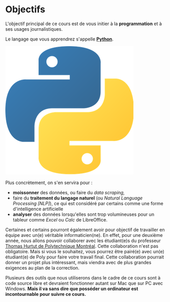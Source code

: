# Objectifs

L'objectif principal de ce cours est de vous initier à la **programmation** et à ses usages journalistiques.

Le langage que vous apprendrez s'appelle [**Python**](https://www.python.org/).

![](.gitbook/assets/logopython.png)

Plus concrètement, on s'en servira pour :

* **moissonner** des données, ou faire du _data scraping,_
* faire du **traitement du langage naturel** \(ou _Natural Language Processing \[NLP\]_\), ce qui est considéré par certains comme une forme d'intelligence artificielle
* **analyser** des données lorsqu'elles sont trop volumineuses pour un tableur comme _Excel_ ou _Calc_ de LibreOffice.

Certaines et certains pourront également avoir pour objectif de travailler en équipe avec un\(e\) véritable informaticien\(ne\). En effet, pour une deuxième année, nous allons pouvoir collaborer avec les étudiant\(e\)s du professeur [Thomas Hurtut de Polytechnique Montréal](http://www.professeurs.polymtl.ca/thomas.hurtut/). Cette collaboration n'est pas obligatoire. Mais si vous le souhaitez, vous pourrez être pairé\(e\) avec un\(e\) étudiant\(e\) de Poly pour faire votre travail final. Cette collaboration pourrait donner un projet plus intéressant, mais viendra avec de plus grandes exigences au plan de la correction.

Plusieurs des outils que nous utiliserons dans le cadre de ce cours sont à code source libre et devraient fonctionner autant sur Mac que sur PC avec Windows. **Mais il va sans dire que posséder un ordinateur est incontournable pour suivre ce cours.**

